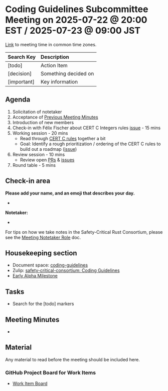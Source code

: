 # **Coding Guidelines Subcommittee Meeting on 2025-07-22 @ 20:00 EST / 2025-07-23 @ 09:00 JST**

[Link](https://www.worldtimebuddy.com/?qm=1&lid=5,100,2643743,12,1850147,2193733,1880252,8&h=5&date=2025-7-22&sln=20-21&hf=1) to meeting time in common time zones.

| Search Key | Description |
| :---- | :---- |
| \[todo\] | Action Item |
| \[decision\] | Something decided on |
| \[important\] | Key information |

## Agenda

1. Solicitation of notetaker  
2. Acceptance of [Previous Meeting Minutes](https://github.com/rustfoundation/safety-critical-rust-consortium/blob/main/subcommittee/coding-guidelines/meetings/2025-07-02/minutes.md)  
3. Introduction of new members
4. Check-in with Félix Fischer about CERT C Integers rules [issue](https://github.com/rustfoundation/safety-critical-rust-coding-guidelines/issues/6) - 15 mins
5. Working session \- 20 mins
   * Read through [CERT C rules](https://wiki.sei.cmu.edu/confluence/display/c/2+Rules) together a bit  
   * Goal: Identify a rough prioritization / ordering of the CERT C rules to build out a roadmap ([issue](https://github.com/rustfoundation/safety-critical-rust-coding-guidelines/issues/152))
6. Review session \- 10 mins
   * Review open [PRs](https://github.com/rustfoundation/safety-critical-rust-coding-guidelines/pulls) & [issues](https://github.com/rustfoundation/safety-critical-rust-coding-guidelines/issues)  
7. Round table \- 5 mins


## Check-in area

**Please add your name, and an emoji that describes your day.**

* 

**Notetaker:**

* 

For tips on how we take notes in the Safety-Critical Rust Consortium, please see the [Meeting Notetaker Role](https://github.com/rustfoundation/safety-critical-rust-consortium/blob/main/docs/notetaker-role.md) doc.

## **Housekeeping section**

* Document space: [coding-guidelines](https://github.com/rustfoundation/safety-critical-rust-consortium/tree/main/subcommittee/coding-guidelines)  
* Zulip: [safety-critical-consortium: Coding Guidelines](https://rust-lang.zulipchat.com/#narrow/channel/445688-safety-critical-consortium/topic/Coding.20Guidelines)  
* [Early Alpha Milestone](https://github.com/rustfoundation/safety-critical-rust-coding-guidelines/milestone/1)

## **Tasks**

* Search for the \[todo\] markers

## Meeting Minutes

* 

## **Material**

Any material to read before the meeting should be included here.

### **GitHub Project Board for Work Items**

* [Work Item Board](https://github.com/orgs/rustfoundation/projects/1)

